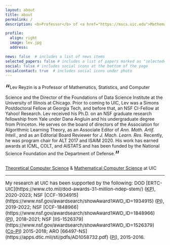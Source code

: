```yaml
---
layout: about
title: about
permalink: /
description: <b>Professor</b> of <a href="https://mscs.uic.edu">Mathematics, Statistics, and Computer Science</a> | <b>Director</b> of <a href="https://tripods.uic.edu">Foundations of Data Science Institute</a>

profile:
  align: right
  image: lev.jpg
  address: 

news: false  # includes a list of news items
selected_papers: false # includes a list of papers marked as "selected={true}"
social: false # includes social icons at the bottom of the page
socialcontact: true  # includes social icons under photo
---
```


<sub><sub><sub><span style="font-size:xx-large;">&ldquo;</span></sub></sub></sub>Lev Reyzin is a Professor of Mathematics, Statistics, and Computer Science and the
Director of the Foundations of Data Science Institute at the University of Illinois at Chicago.
Prior to coming to UIC, Lev was a Simons Postdoctoral Fellow at Georgia Tech, and before that, an
NSF CI-Fellow at Yahoo! Research. Lev received his Ph.D. on an NSF graduate research fellowship from Yale under Dana Angluin and his undergraduate degree from Princeton.
He serves on the board of directors of the Association for Algorithmic Learning Theory, as an Associate Editor of <i>Ann. Math. Artif. Intell.</i>, and as an Editorial Board
Reviewer for <i>J. Mach. Learn. Res.</i>  Recently, he was program chair for ALT 2017 and ISAIM 2020. His work has earned awards at ICML, COLT, and AISTATS and has been
funded by the National Science Foundation and the Department of Defense.<sub><sub><sub><span style="font-size:xx-large;">&rdquo;</span></sub></sub></sub>

<a href="https://theory.cs.uic.edu/">Theoretical Computer Science</a> & <a href="http://homepages.math.uic.edu/~mcs/">Mathematical Computer Science</a> at UIC

<hr>
<span style="font-size:15px">
My research at UIC has been supported by the following:
DOD [ERTC-UIC](https://www.cto.mil/dod-awards-31-million-ndep-stem/) (<a href="https://ras.mit.edu/education-and-career-resources/glossary#term140">KP</a>), 2020-2023;
NSF [CCF-1934915](https://www.nsf.gov/awardsearch/showAward?AWD_ID=1934915) (<a href="https://ras.mit.edu/education-and-career-resources/glossary#term165">PI</a>), 2019-2022;
NSF [CCF-1848966](https://www.nsf.gov/awardsearch/showAward?AWD_ID=1848966) (<a href="https://ras.mit.edu/education-and-career-resources/glossary#term165">PI</a>), 2018-2021; 
NSF [IIS-1526379](https://www.nsf.gov/awardsearch/showAward?AWD_ID=1526379) (<a href="https://ras.mit.edu/education-and-career-resources/glossary#term73">Co-PI</a>) 2015-2018; 
ARO [66497-NS](https://apps.dtic.mil/sti/pdfs/AD1058732.pdf) (<a href="https://ras.mit.edu/education-and-career-resources/glossary#term165">PI</a>), 2015-2016. <br>
</span>
<!--<span style="font-size:13px">
Note: my role is specified in parentheses, where PI = "Principal Investigator," Co-PI = "Co-Principal Investigator," and "KP=Key Person." 
</span>-->
